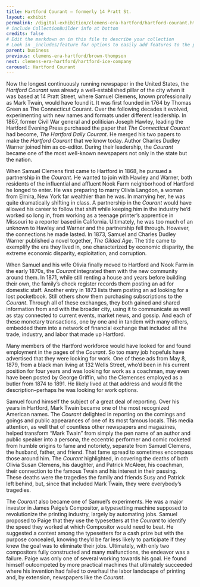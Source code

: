 ```yaml
---
title: Hartford Courant – formerly 14 Pratt St.
layout: exhibit
permalink: /digital-exhibition/clemens-era-hartford/hartford-courant.html
# include CollectionBuilder info at bottom
credits: false
# Edit the markdown on in this file to describe your collection
# Look in _includes/feature for options to easily add features to the page
parent: business
previous: clemens-era-hartford/brown-thompson
next: clemens-era-hartford/hartford-ice-company
carousel: Hartford Courant
---
```


Now the longest continuously running newspaper in the United States, the _Hartford Courant_ was already a well-established pillar of the city when it was based at 14 Pratt Street, where Samuel Clemens, known professionally as Mark Twain, would have found it. It was first founded in 1764 by Thomas Green as The Connecticut Courant. Over the following decades it evolved, experimenting with new names and formats under different leadership. In 1867, former Civil War general and politician Joseph Hawley, leading the Hartford Evening Press purchased the paper that _The Connecticut Courant_ had become, _The Hartford Daily Courant_. He merged his two papers to make the _Hartford Courant_ that we know today. Author Charles Dudley Warner joined him as co-editor. During their leadership, the _Courant_ became one of the most well-known newspapers not only in the state but the nation.

When Samuel Clemens first came to Hartford in 1868, he pursued a partnership in the _Courant_. He wanted to join with Hawley and Warner, both residents of the influential and affluent Nook Farm neighborhood of Hartford he longed to enter. He was preparing to marry Olivia Langdon, a woman from Elmira, New York far wealthier than he was. In marrying her, he was quite dramatically shifting in class. A partnership in the _Courant_ would have allowed his career to follow that shift while keeping him in the industry he’d worked so long in, from working as a teenage printer’s apprentice in Missouri to a reporter based in California. Ultimately, he was too much of an unknown to Hawley and Warner and the partnership fell through. However, the connections he made lasted. In 1873, Samuel and Charles Dudley Warner published a novel together, _The Gilded Age_. The title came to exemplify the era they lived in, one characterized by economic disparity, the extreme economic disparity, exploitation, and corruption.

When Samuel and his wife Olivia finally moved to Hartford and Nook Farm in the early 1870s, the _Courant_ integrated them with the new community around them. In 1871, while still renting a house and years before building their own, the family’s check register records them posting an ad for domestic staff. Another entry in 1873 lists them posting an ad looking for a lost pocketbook. Still others show them purchasing subscriptions to the _Courant_. Through all of these exchanges, they both gained and shared information from and with the broader city, using it to communicate as well as stay connected to current events, market news, and gossip. And each of these monetary transactions, one by one and in tandem with many others, embedded them into a network of financial exchange that included all the trade, industry, and labor that made up Hartford. 

Many members of the Hartford workforce would have looked for and found employment in the pages of the _Courant_. So too many job hopefuls have advertised that they were looking for work. One of these ads from May 8, 1879, from a black man living at 132 Wells Street, who’d been in his current position for four years and was looking for work as a coachman, may even have been posted by George Griffin, who the Clemenses employed as a butler from 1874 to 1891. He likely lived at that address and would fit the description–perhaps he was looking for work options. 

Samuel found himself the subject of a great deal of reporting. Over his years in Hartford, Mark Twain became one of the most recognized American names. The _Courant_ delighted in reporting on the comings and goings and public appearances of one of its most famous locals. This media attention, as well that of countless other newspapers and magazines, helped transform “Mark Twain” from simply the pen name of an author and public speaker into a persona, the eccentric performer and comic rocketed from humble origins to fame and notoriety, separate from Samuel Clemens, the husband, father, and friend. That fame spread to sometimes encompass those around him. The _Courant_ highlighted, in covering the deaths of both Olivia Susan Clemens, his daughter, and Patrick McAleer, his coachman, their connection to the famous Twain and his interest in their passing. These deaths were the tragedies the family and friends Susy and Patrick left behind, but, since that included Mark Twain, they were everybody’s tragedies. 

The _Courant_ also became one of Samuel’s experiments. He was a major investor in James Paige’s Compositor, a typesetting machine supposed to revolutionize the printing industry, largely by automating jobs. Samuel proposed to Paige that they use the typesetters at the _Courant_ to identify the speed they worked at which Compositor would need to beat. He suggested a contest among the typesetters for a cash prize but with the purpose concealed, knowing they’d be far less likely to participate if they knew the goal was to eliminate their jobs. Ultimately, with only two compositors fully constructed and many malfunctions, the endeavor was a failure. Paige was only one of several working towards his goal. He found himself outcompeted by more practical machines that ultimately succeeded where his invention had failed to overhaul the labor landscape of printing and, by extension, newspapers like the _Courant_.
